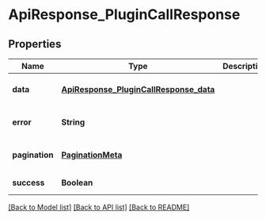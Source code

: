 # ApiResponse_PluginCallResponse
## Properties

| Name | Type | Description | Notes |
|------------ | ------------- | ------------- | -------------|
| **data** | [**ApiResponse_PluginCallResponse_data**](ApiResponse_PluginCallResponse_data.md) |  | [optional] [default to null] |
| **error** | **String** |  | [optional] [default to null] |
| **pagination** | [**PaginationMeta**](PaginationMeta.md) |  | [optional] [default to null] |
| **success** | **Boolean** |  | [default to null] |

[[Back to Model list]](../README.md#documentation-for-models) [[Back to API list]](../README.md#documentation-for-api-endpoints) [[Back to README]](../README.md)


